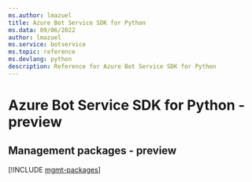 ```yaml
---
ms.author: lmazuel
title: Azure Bot Service SDK for Python
ms.data: 09/06/2022
author: lmazuel
ms.service: botservice
ms.topic: reference
ms.devlang: python
description: Reference for Azure Bot Service SDK for Python
---
```

# Azure Bot Service SDK for Python - preview

## Management packages - preview
[!INCLUDE [mgmt-packages](bot-service-mgmt-index.md)]